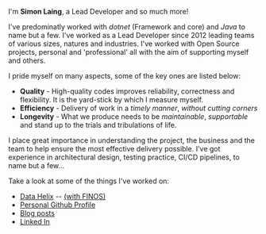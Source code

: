 I'm **Simon Laing**, a Lead Developer and so much more!

I've predominatly worked with *dotnet* (Framework and core) and *Java* to name but a few. I've worked as a Lead Developer since 2012 leading teams of various sizes, natures and industries. I've worked with Open Source projects, personal and 'professional' all with the aim of supporting myself and others.

I pride myself on many aspects, some of the key ones are listed below:
- **Quality** - High-quality codes improves reliability, correctness and flexibility. It is the yard-stick by which I measure myself.
- **Efficiency** - Delivery of work in a *timely manner*, *without cutting corners*
- **Longevity** - What we produce needs to be *maintainable*, *supportable* and stand up to the trials and tribulations of life.

I place great importance in understanding the project, the business and the team to help ensure the most effective delivery possible. 
I've got experience in architectural design, testing practice, CI/CD pipelines, to name but a few...

Take a look at some of the things I've worked on:
- [Data Helix](https://finos.github.io/datahelix/) -- [(with FINOS)](https://www.finos.org/)
- [Personal Github Profile](https://github.com/laingsimon)
- [Blog posts](https://blog.scottlogic.com/slaing/)
- [Linked In](https://www.linkedin.com/in/simon-laing-780a1b141/)
